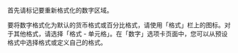 首先请标记要重新格式化的数字区域。

要将数字格式化为默认的货币格式或百分比格式，请使用「格式」栏上的图标。对于其他格式，请选择「格式 - 单元格」。在「数字」选项卡页面中，您可以从预设格式中选择格式或定义自己的格式。
